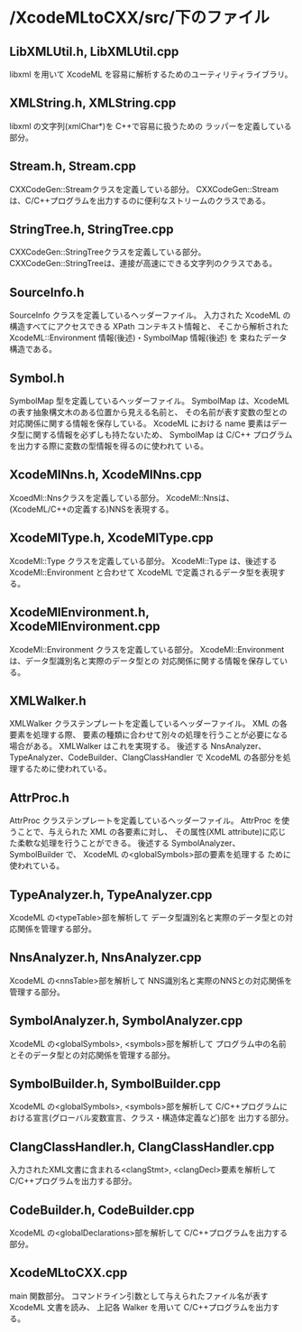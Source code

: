 # /XcodeMLtoCXX/src/下のファイル


## LibXMLUtil.h, LibXMLUtil.cpp

libxml を用いて XcodeML を容易に解析するためのユーティリティライブラリ。

## XMLString.h, XMLString.cpp

libxml の文字列(xmlChar\*)を C++で容易に扱うための
ラッパーを定義している部分。

## Stream.h, Stream.cpp

CXXCodeGen::Streamクラスを定義している部分。
CXXCodeGen::Streamは、C/C++プログラムを出力するのに便利なストリームのクラスである。

## StringTree.h, StringTree.cpp

CXXCodeGen::StringTreeクラスを定義している部分。
CXXCodeGen::StringTreeは、連接が高速にできる文字列のクラスである。

## SourceInfo.h

SourceInfo クラスを定義しているヘッダーファイル。
入力された XcodeML の構造すべてにアクセスできる XPath コンテキスト情報と、
そこから解析された XcodeML::Environment 情報(後述)・SymbolMap 情報(後述) を
束ねたデータ構造である。

## Symbol.h

SymbolMap 型を定義しているヘッダーファイル。
SymbolMap は、XcodeML の表す抽象構文木のある位置から見える名前と、
その名前が表す変数の型との対応関係に関する情報を保存している。
XcodeML における name 要素はデータ型に関する情報を必ずしも持たないため、
SymbolMap は C/C++ プログラムを出力する際に変数の型情報を得るのに使われて
いる。

## XcodeMlNns.h, XcodeMlNns.cpp

XcoedMl::Nnsクラスを定義している部分。
XcodeMl::Nnsは、(XcodeML/C++の定義する)NNSを表現する。

## XcodeMlType.h, XcodeMlType.cpp

XcodeMl::Type クラスを定義している部分。
XcodeMl::Type は、後述する XcodeMl::Environment と合わせて
XcodeML で定義されるデータ型を表現する。

## XcodeMlEnvironment.h, XcodeMlEnvironment.cpp

XcodeMl::Environment クラスを定義している部分。
XcodeMl::Environment は、データ型識別名と実際のデータ型との
対応関係に関する情報を保存している。

## XMLWalker.h

XMLWalker クラステンプレートを定義しているヘッダーファイル。
XML の各要素を処理する際、
要素の種類に合わせて別々の処理を行うことが必要になる場合がある。
XMLWalker はこれを実現する。
後述する NnsAnalyzer、TypeAnalyzer、CodeBuilder、ClangClassHandler で
XcodeML の各部分を処理するために使われている。

## AttrProc.h

AttrProc クラステンプレートを定義しているヘッダーファイル。
AttrProc を使うことで、与えられた XML の各要素に対し、
その属性(XML attribute)に応じた柔軟な処理を行うことができる。
後述する SymbolAnalyzer、SymbolBuilder で、
XcodeML の\<globalSymbols\>部の要素を処理する
ために使われている。

## TypeAnalyzer.h, TypeAnalyzer.cpp

XcodeML の\<typeTable\>部を解析して
データ型識別名と実際のデータ型との対応関係を管理する部分。

## NnsAnalyzer.h, NnsAnalyzer.cpp

XcodeML の\<nnsTable\>部を解析して
NNS識別名と実際のNNSとの対応関係を管理する部分。

## SymbolAnalyzer.h, SymbolAnalyzer.cpp

XcodeML の\<globalSymbols\>, \<symbols\>部を解析して
プログラム中の名前とそのデータ型との対応関係を管理する部分。

## SymbolBuilder.h, SymbolBuilder.cpp

XcodeML の\<globalSymbols\>, \<symbols\>部を解析して
C/C++プログラムにおける宣言(グローバル変数宣言、クラス・構造体定義など)部を
出力する部分。

## ClangClassHandler.h, ClangClassHandler.cpp

入力されたXML文書に含まれる\<clangStmt\>, \<clangDecl\>要素を解析して
C/C++プログラムを出力する部分。

## CodeBuilder.h, CodeBuilder.cpp

XcodeML の\<globalDeclarations\>部を解析して
C/C++プログラムを出力する部分。

## XcodeMLtoCXX.cpp

main 関数部分。
コマンドライン引数として与えられたファイル名が表す
XcodeML 文書を読み、
上記各 Walker を用いて C/C++プログラムを出力する。

